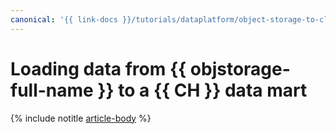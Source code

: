 ```yaml
---
canonical: '{{ link-docs }}/tutorials/dataplatform/object-storage-to-clickhouse'
---
```


# Loading data from {{ objstorage-full-name }} to a {{ CH }} data mart

{% include notitle [article-body](../../_tutorials/dataplatform/object-storage-to-clickhouse.md) %}
